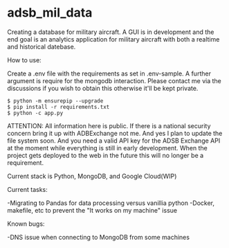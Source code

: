 # adsb_mil_data

Creating a database for military aircraft. A GUI is in development and the end goal is an analytics application for military aircraft with both a realtime and historical datebase.

How to use: 

Create a .env file with the requirements as set in .env-sample. A further argument is require for the mongodb interaction. Please contact me via the discussions if you wish to obtain this otherwise it'll be kept private.

```
$ python -m ensurepip --upgrade
$ pip install -r requirements.txt
$ python -c app.py
```

ATTENTION: All information here is public. If there is a national security concern bring it up with ADBExchange not me. And yes I plan to update the file system soon.
And you need a valid API key for the ADSB Exchange API at the moment while everything is still in early development. When the project gets deployed to the web in the future this will no longer be a requirement.

Current stack is Python, MongoDB, and Google Cloud(WIP)

Current tasks:

-Migrating to Pandas for data processing versus vanillia python
-Docker, makefile, etc to prevent the "It works on my machine" issue

Known bugs:

-DNS issue when connecting to MongoDB from some machines
